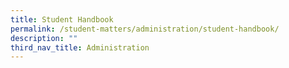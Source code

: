 ```yaml
---
title: Student Handbook
permalink: /student-matters/administration/student-handbook/
description: ""
third_nav_title: Administration
---
```

